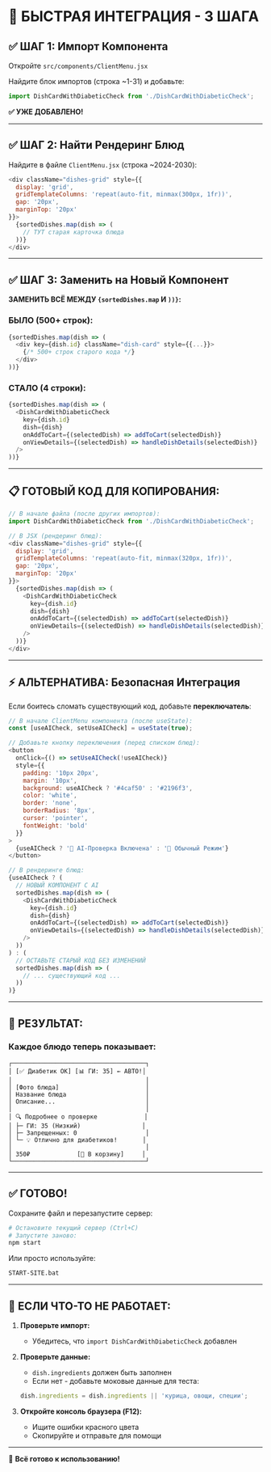 # 🚀 **БЫСТРАЯ ИНТЕГРАЦИЯ - 3 ШАГА**

## ✅ **ШАГ 1: Импорт Компонента**

Откройте `src/components/ClientMenu.jsx`

Найдите блок импортов (строка ~1-31) и добавьте:

```javascript
import DishCardWithDiabeticCheck from './DishCardWithDiabeticCheck';
```

**✅ УЖЕ ДОБАВЛЕНО!**

---

## ✅ **ШАГ 2: Найти Рендеринг Блюд**

Найдите в файле `ClientMenu.jsx` (строка ~2024-2030):

```javascript
<div className="dishes-grid" style={{
  display: 'grid',
  gridTemplateColumns: 'repeat(auto-fit, minmax(300px, 1fr))',
  gap: '20px',
  marginTop: '20px'
}}>
  {sortedDishes.map(dish => (
    // ТУТ старая карточка блюда
  ))}
</div>
```

---

## ✅ **ШАГ 3: Заменить на Новый Компонент**

**ЗАМЕНИТЬ ВСЁ МЕЖДУ `{sortedDishes.map` И `))}`:**

### **БЫЛО (500+ строк):**
```javascript
{sortedDishes.map(dish => (
  <div key={dish.id} className="dish-card" style={{...}}>
    {/* 500+ строк старого кода */}
  </div>
))}
```

### **СТАЛО (4 строки):**
```javascript
{sortedDishes.map(dish => (
  <DishCardWithDiabeticCheck
    key={dish.id}
    dish={dish}
    onAddToCart={(selectedDish) => addToCart(selectedDish)}
    onViewDetails={(selectedDish) => handleDishDetails(selectedDish)}
  />
))}
```

---

## 📋 **ГОТОВЫЙ КОД ДЛЯ КОПИРОВАНИЯ:**

```javascript
// В начале файла (после других импортов):
import DishCardWithDiabeticCheck from './DishCardWithDiabeticCheck';

// В JSX (рендеринг блюд):
<div className="dishes-grid" style={{
  display: 'grid',
  gridTemplateColumns: 'repeat(auto-fit, minmax(320px, 1fr))',
  gap: '20px',
  marginTop: '20px'
}}>
  {sortedDishes.map(dish => (
    <DishCardWithDiabeticCheck
      key={dish.id}
      dish={dish}
      onAddToCart={(selectedDish) => addToCart(selectedDish)}
      onViewDetails={(selectedDish) => handleDishDetails(selectedDish)}
    />
  ))}
</div>
```

---

## ⚡ **АЛЬТЕРНАТИВА: Безопасная Интеграция**

Если боитесь сломать существующий код, добавьте **переключатель**:

```javascript
// В начале ClientMenu компонента (после useState):
const [useAICheck, setUseAICheck] = useState(true);

// Добавьте кнопку переключения (перед списком блюд):
<button 
  onClick={() => setUseAICheck(!useAICheck)}
  style={{
    padding: '10px 20px',
    margin: '10px',
    background: useAICheck ? '#4caf50' : '#2196f3',
    color: 'white',
    border: 'none',
    borderRadius: '8px',
    cursor: 'pointer',
    fontWeight: 'bold'
  }}
>
  {useAICheck ? '🤖 AI-Проверка Включена' : '📝 Обычный Режим'}
</button>

// В рендеринге блюд:
{useAICheck ? (
  // НОВЫЙ КОМПОНЕНТ С AI
  sortedDishes.map(dish => (
    <DishCardWithDiabeticCheck
      key={dish.id}
      dish={dish}
      onAddToCart={(selectedDish) => addToCart(selectedDish)}
      onViewDetails={(selectedDish) => handleDishDetails(selectedDish)}
    />
  ))
) : (
  // ОСТАВЬТЕ СТАРЫЙ КОД БЕЗ ИЗМЕНЕНИЙ
  sortedDishes.map(dish => (
    // ... существующий код ...
  ))
)}
```

---

## 🎯 **РЕЗУЛЬТАТ:**

### **Каждое блюдо теперь показывает:**

```
┌─────────────────────────────────────┐
│ [✅ Диабетик OK] [📊 ГИ: 35] ← АВТО!│
│                                     │
│ [Фото блюда]                        │
│ Название блюда                      │
│ Описание...                         │
│                                     │
│ 🔍 Подробнее о проверке             │
│ ├─ ГИ: 35 (Низкий)                 │
│ ├─ Запрещенных: 0                   │
│ └─ 💡 Отлично для диабетиков!       │
│                                     │
│ 350₽             [🛒 В корзину]     │
└─────────────────────────────────────┘
```

---

## ✅ **ГОТОВО!**

Сохраните файл и перезапустите сервер:

```bash
# Остановите текущий сервер (Ctrl+C)
# Запустите заново:
npm start
```

Или просто используйте:
```bash
START-SITE.bat
```

---

## 🐛 **ЕСЛИ ЧТО-ТО НЕ РАБОТАЕТ:**

1. **Проверьте импорт:**
   - Убедитесь, что `import DishCardWithDiabeticCheck` добавлен

2. **Проверьте данные:**
   - `dish.ingredients` должен быть заполнен
   - Если нет - добавьте моковые данные для теста:
   ```javascript
   dish.ingredients = dish.ingredients || 'курица, овощи, специи';
   ```

3. **Откройте консоль браузера (F12):**
   - Ищите ошибки красного цвета
   - Скопируйте и отправьте для помощи

---

🎉 **Всё готово к использованию!**
